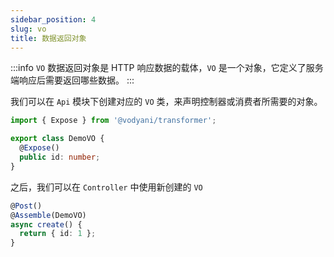 ```yaml
---
sidebar_position: 4
slug: vo
title: 数据返回对象
---
```


:::info
`VO` 数据返回对象是 HTTP 响应数据的载体，`VO` 是一个对象，它定义了服务端响应后需要返回哪些数据。
:::

我们可以在 `Api` 模块下创建对应的 `VO` 类，来声明控制器或消费者所需要的对象。

```typescript
import { Expose } from '@vodyani/transformer';

export class DemoVO {
  @Expose()
  public id: number;
}
```

之后，我们可以在 `Controller` 中使用新创建的 `VO`

```typescript
@Post()
@Assemble(DemoVO)
async create() {
  return { id: 1 };
}
```

